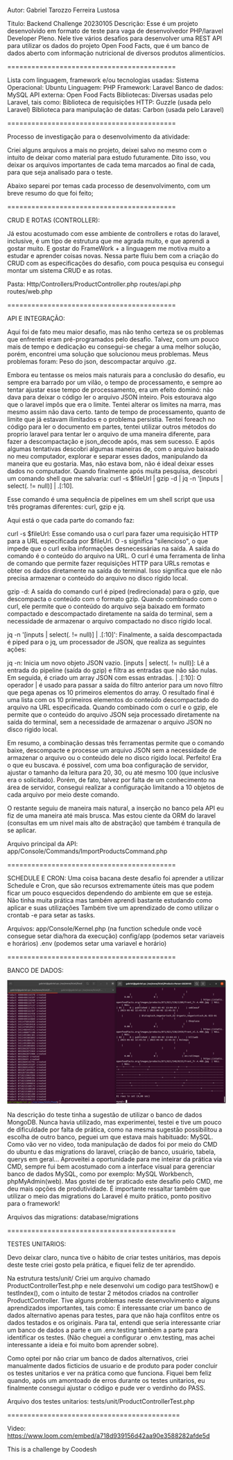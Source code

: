 Autor: Gabriel Tarozzo Ferreira Lustosa

Titulo: Backend Challenge 20230105
Descrição: Esse é um projeto desenvolvido em formato de teste para vaga de desenvolvedor PHP/laravel Developer Pleno.
Nele tive vários desafios para desenvolver uma REST API para utilizar os dados do projeto Open Food Facts, que é um banco de dados aberto com informação nutricional de diversos produtos alimentícios.

==========================================

Lista com linguagem, framework e/ou tecnologias usadas:
Sistema Operacional: Ubuntu
Linguagem: PHP
Framework: Laravel
Banco de dados: MySQL
API externa: Open Food Facts
Bibliotecas: Diversas usadas pelo Laravel, tais como:
Biblioteca de requisições HTTP: Guzzle (usada pelo Laravel)
Biblioteca para manipulação de datas: Carbon (usada pelo Laravel)

==========================================

Processo de investigação para o desenvolvimento da atividade:

Criei alguns arquivos a mais no projeto, deixei salvo no mesmo com o intuito de deixar como material para estudo futuramente. Dito isso, vou deixar os arquivos importantes de cada tema marcados ao final de cada, para que seja analisado para o teste.

Abaixo separei por temas cada processo de desenvolvimento, com um breve resumo do que foi feito;

==========================================

CRUD E ROTAS (CONTROLLER):

Já estou acostumado com esse ambiente de controllers e rotas do laravel, inclusive, é um tipo de estrutura que me agrada muito, e que aprendi a gostar muito. E gostar do FrameWork + a linguagem me motiva muito a estudar e aprender coisas novas. Nessa parte fluiu bem com a criação do CRUD com as especificações do desafio, com pouca pesquisa eu consegui montar um sistema CRUD e as rotas.

Pasta: Http/Controllers/ProductController.php
       routes/api.php
       routes/web.php

==========================================

API E INTEGRAÇÃO:

Aqui foi de fato meu maior desafio, mas não tenho certeza se os problemas que enfrentei eram pré-programados pelo desafio.
Talvez, com um pouco mais de tempo e dedicação eu consegui-se chegar a uma melhor solução, porém, encontrei uma solução que solucionou meus problemas. Meus problemas foram: Peso do json, descompactar arquivo .gz.

Embora eu tentasse os meios mais naturais para a conclusão do desafio, eu sempre era barrado por um vilão, o tempo de processamento, e sempre ao tentar ajustar esse tempo de processamento, era um efeito dominó: não dava para deixar o código ler o arquivo JSON inteiro. Pois estourava algo que o laravel impôs que era o limite. Tentei alterar os limites na marra, mas mesmo assim não dava certo. tanto de tempo de processamento, quanto de limite que já estavam ilimitados e o problema persistia. Tentei foreach no código para ler o documento em partes, tentei utilizar outros métodos do proprio laravel para tentar ler o arquivo de uma maneira diferente, para fazer a descompactação e json_decode após, mas sem sucesso. E após algumas tentativas descobri algumas maneiras de, com o arquivo baixado no meu computador, explorar e separar esses dados, manipulando da maneira que eu gostaria. Mas, não estava bom, não é ideal deixar esses dados no computador. Quando finalmente após muita pesquisa, descobri um comando shell que me salvaria: curl -s $fileUrl | gzip -d | jq -n '[inputs | select(. != null)] | .[:10].

Esse comando é uma sequência de pipelines em um shell script que usa três programas diferentes: curl, gzip e jq. 

Aqui está o que cada parte do comando faz:

curl -s $fileUrl: Esse comando usa o curl para fazer uma requisição HTTP para a URL especificada por $fileUrl. O -s significa "silencioso", o que impede que o curl exiba informações desnecessárias na saída. A saída do comando é o conteúdo do arquivo na URL. O curl é uma ferramenta de linha de comando que permite fazer requisições HTTP para URLs remotas e obter os dados diretamente na saída do terminal. Isso significa que ele não precisa armazenar o conteúdo do arquivo no disco rígido local.

gzip -d: A saída do comando curl é piped (redirecionada) para o gzip, que descompacta o conteúdo com o formato gzip. Quando combinado com o curl, ele permite que o conteúdo do arquivo seja baixado em formato compactado e descompactado diretamente na saída do terminal, sem a necessidade de armazenar o arquivo compactado no disco rígido local.

jq -n '[inputs | select(. != null)] | .[:10]': Finalmente, a saída descompactada é piped para o jq, um processador de JSON, que realiza as seguintes ações:

jq -n: Inicia um novo objeto JSON vazio.
[inputs | select(. != null)]: Lê a entrada do pipeline (saída do gzip) e filtra as entradas que não são nulas. Em seguida, é criado um array JSON com essas entradas.
| .[:10]: O operador | é usado para passar a saída do filtro anterior para um novo filtro que pega apenas os 10 primeiros elementos do array.
O resultado final é uma lista com os 10 primeiros elementos do conteúdo descompactado do arquivo na URL especificada. Quando combinado com o curl e o gzip, ele permite que o conteúdo do arquivo JSON seja processado diretamente na saída do terminal, sem a necessidade de armazenar o arquivo JSON no disco rígido local.

Em resumo, a combinação dessas três ferramentas permite que o comando baixe, descompacte e processe um arquivo JSON sem a necessidade de armazenar o arquivo ou o conteúdo dele no disco rígido local. Perfeito! Era o que eu buscava. é possivel, com uma boa configuração de servidor, ajustar o tamanho da leitura para 20, 30, ou até mesmo 100 (que inclusive era o solicitado). Porém, de fato, talvez por falta de um conhecimento na área de servidor, consegui realizar a configuração limitando a 10 objetos de cada arquivo por meio deste comando.

O restante seguiu de maneira mais natural, a inserção no banco pela API eu fiz de uma maneira até mais brusca. Mas estou ciente da ORM do laravel (consultas em um nivel mais alto de abstração) que também é tranquila de se aplicar.

Arquivo principal da API: app/Console/Commands/ImportProductsCommand.php


==========================================

SCHEDULE E CRON:
Uma coisa bacana deste desafio foi aprender a utilizar Schedule e Cron, que são recursos extremamente úteis mas que podem ficar um pouco esquecidos dependendo do ambiente em que se esteja. Não tinha muita prática mas também aprendi bastante estudando como aplicar e suas utilizações
Também tive um aprendizado de como utilizar o crontab -e para setar as tasks.

Arquivos: app/Console/Kernel.php (na function schedule onde você consegue setar dia/hora da execução)
          config/app (podemos setar variaveis e horários)
          .env (podemos setar uma variavel e horário)

==========================================

BANCO DE DADOS:

![produtos e cadastro banco](https://github.com/Dipezork/Products-Parser-20230105/blob/master/img2.png)

Na descrição do teste tinha a sugestão de utilizar o banco de dados MongoDB. Nunca havia utilizado, mas experimentei, testei e tive um pouco de dificuldade por falta de prática, como na mesma sugestão possibilitou a escolha de outro banco, peguei um que estava mais habituado: MySQL.
Como vão ver no video, toda manipulação de dados foi por meio do CMD do ubuntu e das migrations do laravel, criação de banco, usuário, tabela, querys em geral... Aproveitei a oportunidade para me inteirar da prática via CMD, sempre fui bem acostumado com a interface visual para gerenciar banco de dados MySQL, como por exemplo: MySQL Workbench, phpMyAdmin(web). Mas gostei de ter praticado este desafio pelo CMD, me deu mais opções de produtividade. É importante ressaltar também que utilizar o meio das migrations do Laravel é muito prático, ponto positivo para o framework! 

Arquivos das migrations: database/migrations

==========================================

TESTES UNITARIOS:

Devo deixar claro, nunca tive o hábito de criar testes unitários, mas depois deste teste criei gosto pela prática, e fiquei feliz de ter aprendido.

Na estrutura tests/unit/
Criei um arquivo chamado ProductControllerTest.php e nele desenvolvi um codigo para testShow() e testIndex(), com o intuito de testar 2 métodos criados na controller ProductController. Tive alguns problemas neste desenvolvimento e alguns aprendizados importantes, tais como:
É interessante criar um banco de dados alternativo apenas para testes, para que não haja conflitos entre os dados testados e os originais.
Para tal, entendi que seria interessante criar um banco de dados a parte e um .env.testing também a parte para identificar os testes. (Não cheguei a configurar o .env.testing, mas achei interessante a ideia e foi muito bom aprender sobre).

Como optei por não criar um banco de dados alternativos, criei manualmente dados ficticios de usuario e de produto para poder concluir os testes unitarios e ver na prática como que funciona. Fiquei bem feliz quando, após um amontoado de erros durante os testes unitarios, eu finalmente consegui ajustar o código e pude ver o verdinho do PASS.

Arquivo dos testes unitarios: tests/unit/ProductControllerTest.php

===========================================

Video: https://www.loom.com/embed/a718d939156d42aa90e3588282afde5d

This is a challenge by Coodesh

